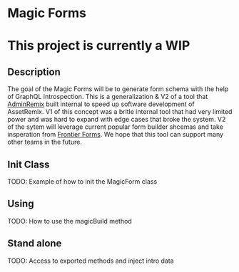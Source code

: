 # Magic Forms

# This project is currently a WIP

## Description

The goal of the Magic Forms will be to generate form schema with the help of GraphQL introspection. This is a generalization & V2 of a tool that [AdminRemix](https://adminremix.com) built internal to speed up software development of AssetRemix. V1 of this concept was a britle internal tool that had very limited power and was hard to expand with edge cases that broke the system. V2 of the sytem will leverage current popular form builder shcemas and take insperation from [Frontier Forms](https://github.com/frontier-forms/frontier-forms). We hope that this tool can support many other teams in the future.

## Init Class

TODO: Example of how to init the MagicForm class

## Using

TODO: How to use the magicBuild method

## Stand alone

TODO: Access to exported methods and inject intro data
